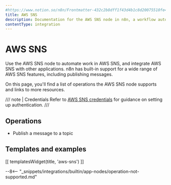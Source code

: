 ```yaml
---
#https://www.notion.so/n8n/Frontmatter-432c2b8dff1f43d4b1c8d20075510fe4
title: AWS SNS
description: Documentation for the AWS SNS node in n8n, a workflow automation platform. Includes details of operations and configuration, and links to examples and credentials information.
contentType: integration
---
```


# AWS SNS

Use the AWS SNS node to automate work in AWS SNS, and integrate AWS SNS with other applications. n8n has built-in support for a wide range of AWS SNS features, including publishing messages.

On this page, you'll find a list of operations the AWS SNS node supports and links to more resources.

/// note | Credentials
Refer to [AWS SNS credentials](/integrations/builtin/credentials/aws/) for guidance on setting up authentication.
///

## Operations

* Publish a message to a topic

## Templates and examples

<!-- see https://www.notion.so/n8n/Pull-in-templates-for-the-integrations-pages-37c716837b804d30a33b47475f6e3780 -->
[[ templatesWidget(title, 'aws-sns') ]]

--8<-- "_snippets/integrations/builtin/app-nodes/operation-not-supported.md"

